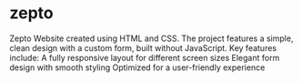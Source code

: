 # zepto
Zepto Website  created using HTML and CSS. The project features a simple, clean design with a custom form, built without JavaScript. Key features include:  A fully responsive layout for different screen sizes Elegant form design with smooth styling Optimized for a user-friendly experience
